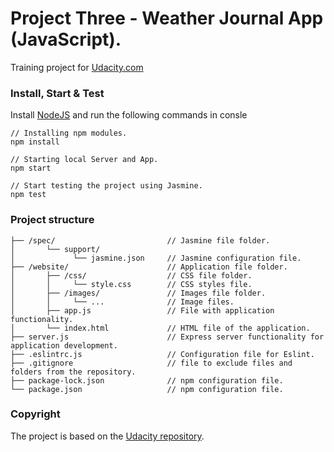 # Project Three - Weather Journal App (JavaScript).
Training project for [Udacity.com]

### Install, Start & Test
Install [NodeJS] and run the following commands in consle
```
// Installing npm modules.
npm install

// Starting local Server and App.
npm start 

// Start testing the project using Jasmine.
npm test
```

### Project structure
```
├── /spec/                         // Jasmine file folder.
│       └── support/
│             └── jasmine.json     // Jasmine configuration file.
├── /website/                      // Application file folder.
│       ├── /css/                  // CSS file folder.
│       │     └── style.css        // CSS styles file.
│       ├── /images/               // Images file folder.
│       │     └── ...              // Image files.   
│       ├── app.js                 // File with application functionality.
│       └── index.html             // HTML file of the application.
├── server.js                      // Express server functionality for application development.
├── .eslintrc.js                   // Сonfiguration file for Eslint.
├── .gitignore                     // file to exclude files and folders from the repository.
├── package-lock.json              // npm configuration file.
└── package.json                   // npm configuration file.
```

### Copyright
The project is based on the [Udacity repository].

[Udacity.com]: https://www.udcity.com/
[Udacity repository]: https://github.com/udacity/fend/tree/refresh-2019/
[NodeJS]: https://nodejs.org/